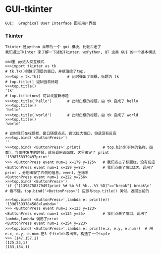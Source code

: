# GUI-tkinter

    GUI:  Graphical User Interface 图形用户界面

### Tkinter

    Tkinter 是python 自带的一个 gui 模块，比较古老了
    我们通过Tkinter 来了解一下诸如Tkinter，wxPython, QT 这类 GUI 的一个基本模式
    
    cmd里 py进入交互模式
    >>>import tkinter as tk
    # tk.Tk()创建了顶层的窗口，并赋值给了top，
    >>>top = tk.Tk()            # 此时弹出了白框，标题为 tk
    # top.title() 返回当前标题
    >>>top.title()             
    'tk'
    # top.title(new) 可以设置新标题
    >>>top.title('hello')       # 此时白框的标题，由 tk 变成了 hello
    >>>top.title()
    'hello'
    >>>top.title('world')       # 此时白框的标题，由 tk 变成了 world
    >>>top.title()
    'world'
    
    # 此时我们在标题栏、窗口随便点点，尝试拉大窗口，但是没有反应
    >>>top.bind('<ButtonPress>')
    ''
    >>>top.bind('<ButtonPress>',print)          # top.bind(事件的名称，函数)，当事件发生的时候，就会调用该函数，这里绑定了 print 
    '1398758379497print'
    >>> <ButtonPress event num=1 x=179 y=125>   # 我们点击了标题栏，没有反应
    <ButtonPress event num=1 x=159 y=82>        # 我们点击了窗口3次，调用了 print ，分别出现了右侧的信息，event，坐标系
    <ButtonPress event num=1 x=222 y=256>     
    >>>top.bind('<ButtonPress>')
    'if {"[1398758379497print %# %b %f %h...%Y %D]"=="break"} break\n' 
    # 看不懂，top.bind('<ButtonPress>') 应该与top.title() 类似，返回当前的
    
    >>>top.bind('<ButtonPress>',lambda e: print(e))
    '13987593784508<lambda>'
    >>> <ButtonPress event num=1 x=123 y=123>   
    <ButtonPress event num=1 x=134 y=35>        # 我们点击了窗口，调用了 lambda,lambda 调用了print
    <ButtonPress event num=1 x=254 y=223>     
    >>>top.bind('<ButtonPress>',lambda e: print(e.x, e.y, e.num))  # 用 e.x, e.y, e.num 把3 个fields取出来，构造了一个tuple
    >>> (147,157,1)
    (125,23,1)
    (183,134,1)
    
    
    
    
    
    
